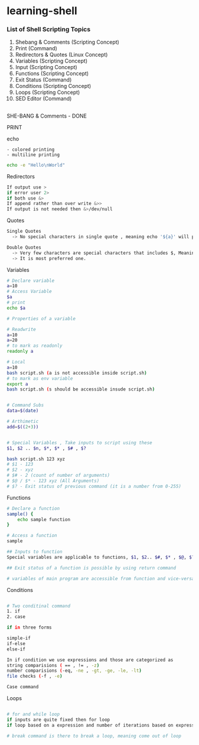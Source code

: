 # learning-shell
### List of Shell Scripting Topics

1. Shebang & Comments     (Scripting Concept)
2. Print                  (Command) 
3. Redirectors & Quotes   (Linux Concept)
4. Variables              (Scripting Concept)
5. Input                  (Scripting Concept)
6. Functions              (Scripting Concept)
7. Exit Status            (Command)
8. Conditions             (Scripting Concept) 
9. Loops                  (Scripting Concept)
10. SED Editor            (Command)

## 

SHE-BANG & Comments - DONE 

PRINT 

 echo 

    - colored printing
    - multiline printing 

```bash
echo -e "Hello\nWorld"
```

Redirectors 

```bash
If output use >
if error user 2> 
if both use &> 
If append rather than over write &>> 
If output is not needed then &>/dev/null 
```

Quotes 

```bash
Single Quotes 
  -> No special characters in single quote , meaning echo '${a}' will print ${a} as output , it will not print the variable data, since $ is a special character to pull variables and no special characters are allowed in single quotes

Double Quotes 
  -> Very few characters are special characters that includes $, Meaning variables are accessible using double quotes.
  -> It is most preferred one.

```

Variables 

```bash 
# Declare variable 
a=10 
# Access Variable 
$a 
# print 
echo $a 

# Properties of a variable 

# Readwrite 
a=10
a=20 
# to mark as readonly 
readonly a 

# Local 
a=10 
bash script.sh (a is not accessible inside script.sh)
# to mark as env variable 
export a 
bash script.sh (s should be accessible insude script.sh)


# Command Subs
data=$(date)

# Arthimetic 
add=$((2+3))


# Special Variables , Take inputs to script using these 
$1, $2 .. $n, $*, $* , $# , $? 

bash script.sh 123 xyz 
# $1 - 123 
# $2 - xyz 
# $# - 2 (count of number of arguments)
# $@ / $* - 123 xyz (All Arguments)
# $? - Exit status of previous command (it is a number from 0-255) 
```

Functions 

```bash 
# Declare a function 
sample() {
    echo sample function 
}

# Access a function 
sample 

## Inputs to function 
Special variables are applicable to functions, $1, $2.. $#, $* , $@, $? 

## Exit status of a function is possible by using return command 

# variables of main program are accessible from function and vice-versa 

```

Conditions 

```bash 

# Two conditinal command 
1. if 
2. case 

if in three forms 

simple-if 
if-else 
else-if 

In if condition we use expressions and those are categorized as  
string comparisions ( == , != , -z)
number comparisions (-eq, -ne , -gt, -ge, -le, -lt) 
file checks (-f , -e) 

Case command 
```

Loops 

```bash 

# for and while loop 
if inputs are quite fixed then for loop 
if loop based on a expression and number of iterations based on expression the we choose while loop. 

# break command is there to break a loop, meaning come out of loop 

```